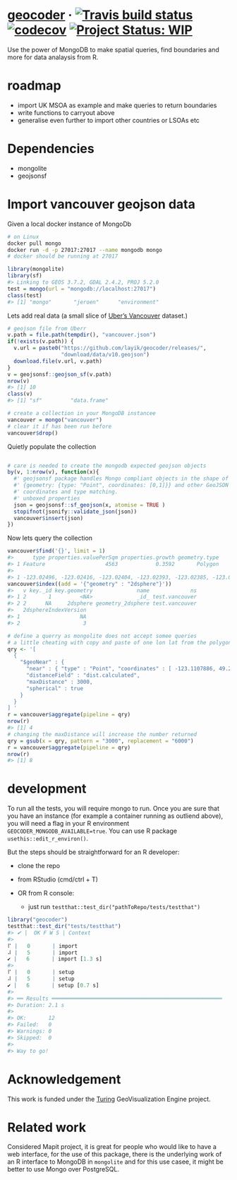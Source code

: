 
<!-- README.md is generated from README.Rmd. Please edit that file -->

<!-- badges: start -->

# [geocoder](https://layik.github.io/geocoder/) · [![Travis build status](https://travis-ci.org/layik/geocoder.svg?branch=master)](https://travis-ci.org/layik/geocoder) [![codecov](https://codecov.io/gh/layik/geocoder/branch/master/graph/badge.svg)](https://codecov.io/gh/layik/geocoder) [![Project Status: WIP](https://www.repostatus.org/badges/latest/wip.svg)](https://www.repostatus.org/#wip)

Use the power of MongoDB to make spatial queries, find boundaries and
more for data analaysis from R.

# roadmap

  - import UK MSOA as example and make queries to return boundaries
  - write functions to carryout above
  - generalise even further to import other countries or LSOAs etc

# Dependencies

  - mongolite
  - geojsonsf

# Import vancouver geojson data

Given a local docker instance of MongoDb

``` bash
# on Linux
docker pull mongo
docker run -d -p 27017:27017 --name mongodb mongo
# docker should be running at 27017
```

``` r
library(mongolite)
library(sf)
#> Linking to GEOS 3.7.2, GDAL 2.4.2, PROJ 5.2.0
test = mongo(url = "mongodb://localhost:27017")
class(test)
#> [1] "mongo"       "jeroen"      "environment"
```

Lets add real data (a small slice of [Uber’s
Vancouver](https://github.com/uber-common/deck.gl-data/raw/master/examples/geojson/vancouver-blocks.json)
dataset.)

``` r
# geojson file from Uberr
v.path = file.path(tempdir(), "vancouver.json")
if(!exists(v.path)) {
  v.url = paste0("https://github.com/layik/geocoder/releases/",
                 "download/data/v10.geojson")
  download.file(v.url, v.path)
}
v = geojsonsf::geojson_sf(v.path)
nrow(v)
#> [1] 10
class(v)
#> [1] "sf"         "data.frame"

# create a collection in your MongoDB instancee
vancouver = mongo("vancouver")
# clear it if has been run before
vancouver$drop()
```

Quietly populate the collection

``` r

# care is needed to create the mongodb expected geojson objects
by(v, 1:nrow(v), function(x){
  #' geojsonsf package handles Mongo compliant objects in the shape of
  #' {geometry: {type: "Point", coordinates: [0,1]}} and other GeoJSON valid
  #' coordinates and type matching.
  #' unboxed properties
  json = geojsonsf::sf_geojson(x, atomise = TRUE )
  stopifnot(jsonify::validate_json(json))
  vancouver$insert(json)
})
```

Now lets query the collection

``` r
vancouver$find('{}', limit = 1)
#>      type properties.valuePerSqm properties.growth geometry.type
#> 1 Feature                   4563            0.3592       Polygon
#>                                                                                                                                                             geometry.coordinates
#> 1 -123.02496, -123.02416, -123.02404, -123.02393, -123.02385, -123.02385, -123.02496, -123.02496, 49.24072, 49.24072, 49.24068, 49.24072, 49.24072, 49.24045, 49.24046, 49.24072
vancouver$index((add = '{"geometry" : "2dsphere"}'))
#>   v key._id key.geometry              name             ns
#> 1 2       1         <NA>              _id_ test.vancouver
#> 2 2      NA     2dsphere geometry_2dsphere test.vancouver
#>   2dsphereIndexVersion
#> 1                   NA
#> 2                    3

# define a querry as mongolite does not accept somee queries
# a little cheating with copy and paste of one lon lat from the polygons in the data
qry <- '[
  {
    "$geoNear" : { 
      "near" : { "type" : "Point", "coordinates" : [ -123.1107886, 49.2718859 ] },
      "distanceField" : "dist.calculated",
      "maxDistance" : 3000,
      "spherical" : true
    }
  }
] '
r = vancouver$aggregate(pipeline = qry)
nrow(r)
#> [1] 4
# changing the maxDistance will increase the number returned
qry = gsub(x = qry, pattern = "3000", replacement = "6000")
r = vancouver$aggregate(pipeline = qry)
nrow(r)
#> [1] 8
```

# development

To run all the tests, you will require mongo to run. Once you are sure
that you have an instance (for example a container running as outliend
above), you will need a flag in your R environment
`GEOCODER_MONGODB_AVAILABLE=true`. You can use R package
`usethis::edit_r_environ()`.

But the steps should be straightforward for an R developer:

  - clone the repo

  - from RStudio (cmd/ctrl + T)

  - OR from R console:
    
      - just run `testthat::test_dir("pathToRepo/tests/testthat")`

<!-- end list -->

``` r
library("geocoder")
testthat::test_dir("tests/testthat")
#> ✔ |  OK F W S | Context
#> 
⠏ |   0       | import
⠼ |   5       | import
✔ |   6       | import [1.3 s]
#> 
⠏ |   0       | setup
⠼ |   5       | setup
✔ |   6       | setup [0.7 s]
#> 
#> ══ Results ══════════════════════════════════════════════════════
#> Duration: 2.1 s
#> 
#> OK:       12
#> Failed:   0
#> Warnings: 0
#> Skipped:  0
#> 
#> Way to go!
```

# Acknowledgement

This work is funded under the
[Turing](https://www.turing.ac.uk/research/research-projects/turing-geovisualization-engine)
GeoVisualization Engine project.

# Related work

Considered Mapit project, it is great for people who would like to have
a web interface, for the use of this package, there is the underlying
work of an R interface to MongoDB in `mongolite` and for this use casee,
it might be better to use Mongo over PostgreSQL.
